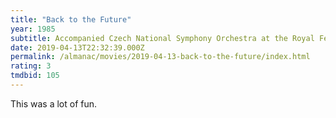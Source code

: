 ```yaml
---
title: "Back to the Future"
year: 1985
subtitle: Accompanied Czech National Symphony Orchestra at the Royal Festival Hall
date: 2019-04-13T22:32:39.000Z
permalink: /almanac/movies/2019-04-13-back-to-the-future/index.html
rating: 3
tmdbid: 105
---
```


This was a lot of fun.
